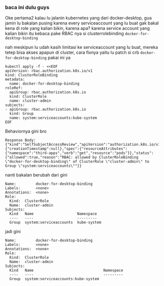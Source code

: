 ### baca ini dulu guys

Oke pertama2 kalau lu jalanin kubernetes yang dari docker-desktop, gua jamin lu bakalan pusing karena every serviceaccount yang lu buat gak bakal kena di role yang kalian bikin, karena apa? karena service account yang kalian bikin itu kebaca pake RBAC nya si clusterrolebinding `docker-for-desktop-binding`

nah meskipun lu udah kasih limitasi ke serviceaccount yang lu buat, mereka tetep bisa akses apapun di cluster, cara fixnya yaitu lu patch si crb `docker-for-desktop-binding` pakai ini ya

```
kubectl apply -f - <<EOF                                      
apiVersion: rbac.authorization.k8s.io/v1
kind: ClusterRoleBinding
metadata:
  name: docker-for-desktop-binding
roleRef:
  apiGroup: rbac.authorization.k8s.io
  kind: ClusterRole
  name: cluster-admin
subjects:
- apiGroup: rbac.authorization.k8s.io
  kind: Group
  name: system:serviceaccounts:kube-system
EOF
```

Behaviornya gini bro
```
Response Body: {"kind":"SelfSubjectAccessReview","apiVersion":"authorization.k8s.io/v1","metadata":{"creationTimestamp":null},"spec":{"resourceAttributes":{"namespace":"third-apps","verb":"get","resource":"pods"}},"status":{"allowed":true,"reason":"RBAC: allowed by ClusterRoleBinding \"docker-for-desktop-binding\" of ClusterRole \"cluster-admin\" to Group \"system:serviceaccounts\""}}
```

nanti bakalan berubah dari gini
```
Name:         docker-for-desktop-binding
Labels:       <none>
Annotations:  <none>
Role:
  Kind:  ClusterRole
  Name:  cluster-admin
Subjects:
  Kind   Name                    Namespace
  ----   ----                    ---------
  Group  system:serviceaccounts  kube-system
```

jadi gini
```
Name:         docker-for-desktop-binding
Labels:       <none>
Annotations:  <none>
Role:
  Kind:  ClusterRole
  Name:  cluster-admin
Subjects:
  Kind   Name                                Namespace
  ----   ----                                ---------
  Group  system:serviceaccounts:kube-system
```
